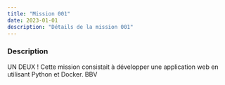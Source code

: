 ```yaml
---
title: "Mission 001"
date: 2023-01-01
description: "Détails de la mission 001"
---
```


### Description
UN DEUX ! Cette mission consistait à développer une application web en utilisant Python et Docker. BBV
